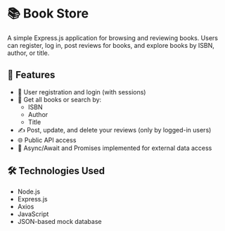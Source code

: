 # 📚 Book Store

A simple Express.js application for browsing and reviewing books. Users can register, log in, post reviews for books, and explore books by ISBN, author, or title.

## 🚀 Features

- 🔐 User registration and login (with sessions)
- 📖 Get all books or search by:
  - ISBN
  - Author
  - Title
- ✍️ Post, update, and delete your reviews (only by logged-in users)
- 🌐 Public API access
- 🔧 Async/Await and Promises implemented for external data access

## 🛠️ Technologies Used

- Node.js
- Express.js
- Axios
- JavaScript
- JSON-based mock database




